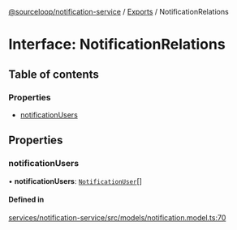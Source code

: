[@sourceloop/notification-service](../README.md) / [Exports](../modules.md) / NotificationRelations

# Interface: NotificationRelations

## Table of contents

### Properties

- [notificationUsers](NotificationRelations.md#notificationusers)

## Properties

### notificationUsers

• **notificationUsers**: [`NotificationUser`](../classes/NotificationUser.md)[]

#### Defined in

[services/notification-service/src/models/notification.model.ts:70](https://github.com/sourcefuse/loopback4-microservice-catalog/blob/a84fe677/services/notification-service/src/models/notification.model.ts#L70)
